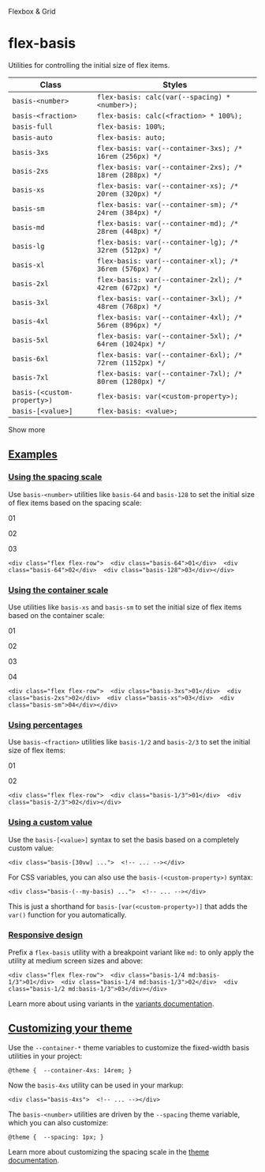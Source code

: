 Flexbox & Grid

# flex-basis

Utilities for controlling the initial size of flex items.

| Class                       | Styles                                                   |
| --------------------------- | -------------------------------------------------------- |
| `basis-<number>`            | `flex-basis: calc(var(--spacing) * <number>);`           |
| `basis-<fraction>`          | `flex-basis: calc(<fraction> * 100%);`                   |
| `basis-full`                | `flex-basis: 100%;`                                      |
| `basis-auto`                | `flex-basis: auto;`                                      |
| `basis-3xs`                 | `flex-basis: var(--container-3xs); /* 16rem (256px) */`  |
| `basis-2xs`                 | `flex-basis: var(--container-2xs); /* 18rem (288px) */`  |
| `basis-xs`                  | `flex-basis: var(--container-xs); /* 20rem (320px) */`   |
| `basis-sm`                  | `flex-basis: var(--container-sm); /* 24rem (384px) */`   |
| `basis-md`                  | `flex-basis: var(--container-md); /* 28rem (448px) */`   |
| `basis-lg`                  | `flex-basis: var(--container-lg); /* 32rem (512px) */`   |
| `basis-xl`                  | `flex-basis: var(--container-xl); /* 36rem (576px) */`   |
| `basis-2xl`                 | `flex-basis: var(--container-2xl); /* 42rem (672px) */`  |
| `basis-3xl`                 | `flex-basis: var(--container-3xl); /* 48rem (768px) */`  |
| `basis-4xl`                 | `flex-basis: var(--container-4xl); /* 56rem (896px) */`  |
| `basis-5xl`                 | `flex-basis: var(--container-5xl); /* 64rem (1024px) */` |
| `basis-6xl`                 | `flex-basis: var(--container-6xl); /* 72rem (1152px) */` |
| `basis-7xl`                 | `flex-basis: var(--container-7xl); /* 80rem (1280px) */` |
| `basis-(<custom-property>)` | `flex-basis: var(<custom-property>);`                    |
| `basis-[<value>]`           | `flex-basis: <value>;`                                   |

Show more

## [Examples](#examples)

### [Using the spacing scale](#using-the-spacing-scale)

Use `basis-<number>` utilities like `basis-64` and `basis-128` to set the initial size of flex items based on the spacing scale:

01

02

03

```
<div class="flex flex-row">  <div class="basis-64">01</div>  <div class="basis-64">02</div>  <div class="basis-128">03</div></div>
```

### [Using the container scale](#using-the-container-scale)

Use utilities like `basis-xs` and `basis-sm` to set the initial size of flex items based on the container scale:

01

02

03

04

```
<div class="flex flex-row">  <div class="basis-3xs">01</div>  <div class="basis-2xs">02</div>  <div class="basis-xs">03</div>  <div class="basis-sm">04</div></div>
```

### [Using percentages](#using-percentages)

Use `basis-<fraction>` utilities like `basis-1/2` and `basis-2/3` to set the initial size of flex items:

01

02

```
<div class="flex flex-row">  <div class="basis-1/3">01</div>  <div class="basis-2/3">02</div></div>
```

### [Using a custom value](#using-a-custom-value)

Use the `basis-[<value>]` syntax to set the basis based on a completely custom value:

```
<div class="basis-[30vw] ...">  <!-- ... --></div>
```

For CSS variables, you can also use the `basis-(<custom-property>)` syntax:

```
<div class="basis-(--my-basis) ...">  <!-- ... --></div>
```

This is just a shorthand for `basis-[var(<custom-property>)]` that adds the `var()` function for you automatically.

### [Responsive design](#responsive-design)

Prefix a `flex-basis` utility with a breakpoint variant like `md:` to only apply the utility at medium screen sizes and above:

```
<div class="flex flex-row">  <div class="basis-1/4 md:basis-1/3">01</div>  <div class="basis-1/4 md:basis-1/3">02</div>  <div class="basis-1/2 md:basis-1/3">03</div></div>
```

Learn more about using variants in the [variants documentation](/docs/hover-focus-and-other-states).

## [Customizing your theme](#customizing-your-theme)

Use the `--container-*` theme variables to customize the fixed-width basis utilities in your project:

```
@theme {  --container-4xs: 14rem; }
```

Now the `basis-4xs` utility can be used in your markup:

```
<div class="basis-4xs">  <!-- ... --></div>
```

The `basis-<number>` utilities are driven by the `--spacing` theme variable, which you can also customize:

```
@theme {  --spacing: 1px; }
```

Learn more about customizing the spacing scale in the [theme documentation](/docs/theme#customizing-your-theme).
